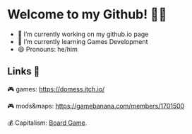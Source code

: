 # Welcome to my Github! 🙋‍♂️

- 🔭 I’m currently working on my github.io page
- 🌱 I’m currently learning Games Development
- 😄 Pronouns: he/him

## Links 🔗

🎮 games: https://domess.itch.io/ 

🎮 mods&maps: https://gamebanana.com/members/1701500

💰 Capitalism: [Board Game](https://michaellam.notion.site/Capitalism-5434375ccc92422694deacc07e3fb3fb).

<!--
**DoMessWithProfile/domesswithprofile** is a ✨ _special_ ✨ repository because its `README.md` (this file) appears on your GitHub profile.

Here are some ideas to get you started:

- 🔭 I’m currently working on ...
- 🌱 I’m currently learning ...
- 👯 I’m looking to collaborate on ...
- 🤔 I’m looking for help with ...
- 💬 Ask me about ...
- 📫 How to reach me: ...
- 😄 Pronouns: ...
- ⚡ Fun fact: ...

https://docs.github.com/en/get-started/writing-on-github/getting-started-with-writing-and-formatting-on-github/basic-writing-and-formatting-syntax
https://github.com/adam-p/markdown-here/wiki/Markdown-Cheatsheet
https://www.makeareadme.com
-->
